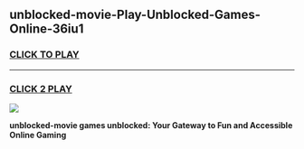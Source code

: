 
## unblocked-movie-Play-Unblocked-Games-Online-36iu1
<h3>
<a href="https://premium76.site?title=unblocked-movie&ref=25A">CLICK TO PLAY</a></h3>
<hr>

<h3>
<a href="https://premium76.site?title=unblocked-movie&ref=25A">CLICK 2 PLAY</a>
  
</h3>

<a href="https://premium76.site?title=unblocked-movie&ref=25A"><img src="https://clearcache.store/games.png"></a>


**unblocked-movie games unblocked: Your Gateway to Fun and Accessible Online Gaming**
